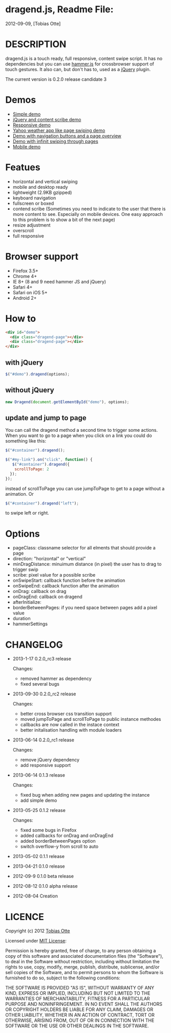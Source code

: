 dragend.js, Readme File:
==============================================================================
2012-09-09, [Tobias Otte]

# DESCRIPTION

dragend.js is a touch ready, full responsive, content swipe script. It has no dependencies but you can use [hammer.js](http://eightmedia.github.com/hammer.js/) for crossbrowser support of touch gestures. It also can, but don't has to, used as a [jQuery](https://github.com/jquery/jquery/) plugin.

The current version is 0.2.0 release candidate 3

# Demos

* [Simple demo](http://stereobit.github.io/dragend/demos/simple/)
* [jQuery and content scribe demo](http://stereobit.github.io/dragend/demos/scribe/)
* [Responsive demo](http://stereobit.github.io/dragend/demos/responsive/)
* [Yahoo weather app like page swiping demo](http://stereobit.github.io/dragend/demos/yahoo-swipe/)
* [Demo with navigation buttons and a page overview](http://stereobit.github.io/dragend/demos/with-control-elements/)
* [Demo with infinit swiping through pages](http://stereobit.github.io/dragend/demos/infinit/)
* [Mobile demo](http://stereobit.github.io/dragend/demos/mobile/)

# Featues

* horizontal and vertical swiping
* mobile and desktop ready
* lightweight (2.9KB gzipped)
* keyboard navigation
* fullscreen or boxed
* contend scribe (Sometimes you need to indicate to the user that there is more content to see. Especially on mobile devices. One easy approach to this problem is to show a bit of the next page)
* resize adjustment
* overscroll
* full responsive

# Browser support
* Firefox 3.5+
* Chrome 4+
* IE 8+ (8 and 9 need hammer JS and jQuery)
* Safari 4+
* Safari on iOS 5+
* Android 2+

# How to

```html
<div id="demo">
  <div class="dragend-page"></div>
  <div class="dragend-page"></div>
</div>
```

## with jQuery
```javascript
$("#demo").dragend(options);
```

## without jQuery
```javascript
new Dragend(document.getElementById("demo"), options);
```

## update and jump to page

You can call the dragend method a second time to trigger some actions. When you want to go to a page when you click on a link you could do something like this:

```javascript
$("#container").dragend();

$("#my-link").on("click", function() {
   $("#container").dragend({
    scrollToPage: 2
  });
});
```

instead of scrollToPage you can use jumpToPage to get to a page without a animation. Or

```javascript
$("#container").dragend("left");
```

to swipe left or right.

# Options
  * pageClass: classname selector for all elments that should provide a page
  * direction: "horizontal" or "vertical"
  * minDragDistance: minuimum distance (in pixel) the user has to drag to trigger swip
  * scribe: pixel value for a possible scribe
  * onSwipeStart: callback function before the animation
  * onSwipeEnd: callback function after the animation
  * onDrag: callback on drag
  * onDragEnd: callback on dragend
  * afterInitialize:
  * borderBetweenPages: if you need space between pages add a pixel value
  * duration
  * hammerSettings

# CHANGELOG

* 2013-1-17
  0.2.0_rc3 release

  Changes:
  - removed hammer as dependency
  - fixed several bugs

* 2013-09-30
  0.2.0_rc2 release

  Changes:
  - better cross browser css transition support
  - moved jumpToPage and scrollToPage to public instance methodes
  - callbacks are now called in the instace context
  - better initalisation handling with module loaders

* 2013-06-14
  0.2.0_rc1 release

  Changes:
  - remove jQuery dependency
  - add responsive support

* 2013-06-14
  0.1.3 release

  Changes:
  - fixed bug when adding new pages and updating the instance
  - add simple demo

* 2013-05-25
  0.1.2 release

  Changes:
  - fixed some bugs in Firefox
  - added callbacks for onDrag and onDragEnd
  - added borderBetweenPages option
  - switch overflow-y from scroll to auto

* 2013-05-02
  0.1.1 release

* 2013-04-21
  0.1.0 release

* 2012-09-9
  0.1.0 beta release

* 2012-08-12
  0.1.0 alpha release

* 2012-08-04
  Creation

# LICENCE

Copyright (c) 2012 [Tobias Otte](http://stereb.it)

Licensed under [MIT License](http://www.opensource.org/licenses/mit-license.php):

Permission is hereby granted, free of charge, to any person obtaining a copy of this software and associated documentation files (the "Software"), to deal in the Software without restriction, including without limitation the rights to use, copy, modify, merge, publish, distribute, sublicense, and/or sell copies of the Software, and to permit persons to whom the Software is furnished to do so, subject to the following conditions:

THE SOFTWARE IS PROVIDED "AS IS", WITHOUT WARRANTY OF ANY KIND, EXPRESS OR IMPLIED, INCLUDING BUT NOT LIMITED TO THE WARRANTIES OF MERCHANTABILITY, FITNESS FOR A PARTICULAR PURPOSE AND NONINFRINGEMENT. IN NO EVENT SHALL THE AUTHORS OR COPYRIGHT HOLDERS BE LIABLE FOR ANY CLAIM, DAMAGES OR OTHER LIABILITY, WHETHER IN AN ACTION OF CONTRACT, TORT OR OTHERWISE, ARISING FROM, OUT OF OR IN CONNECTION WITH THE SOFTWARE OR THE USE OR OTHER DEALINGS IN THE SOFTWARE.